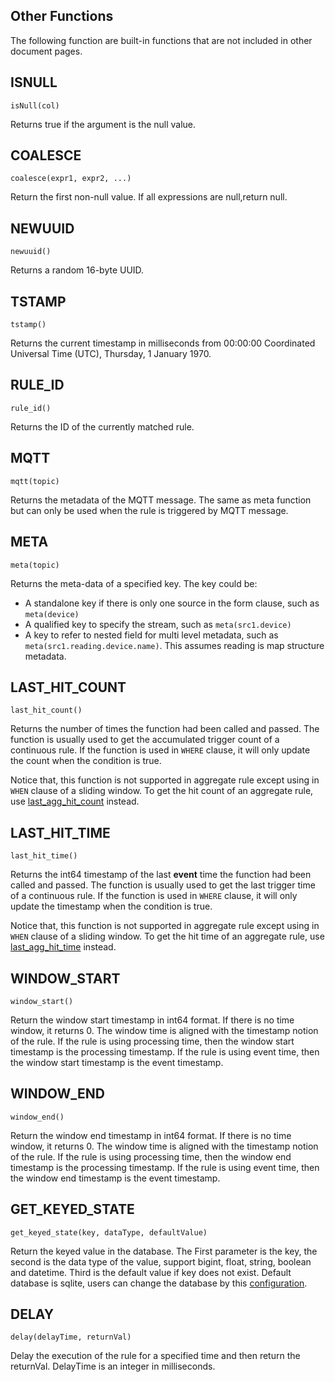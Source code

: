 ## Other Functions

The following function are built-in functions that are not included in other document pages.

## ISNULL

```text
isNull(col)
```

Returns true if the argument is the null value.

## COALESCE

```text
coalesce(expr1, expr2, ...)
```

Return the first non-null value. If all expressions are null,return null.

## NEWUUID

```text
newuuid()
```

Returns a random 16-byte UUID.

## TSTAMP

```text
tstamp()
```

Returns the current timestamp in milliseconds from 00:00:00 Coordinated Universal Time (UTC), Thursday, 1 January 1970.

## RULE_ID

```text
rule_id()
```

Returns the ID of the currently matched rule.

## MQTT

```text
mqtt(topic)
```

Returns the metadata of the MQTT message. The same as meta function but can only be used when the rule is triggered by
MQTT message.

## META

```text
meta(topic)
```

Returns the meta-data of a specified key. The key could be:

- A standalone key if there is only one source in the form clause, such as `meta(device)`
- A qualified key to specify the stream, such as `meta(src1.device)`
- A key to refer to nested field for multi level metadata, such as `meta(src1.reading.device.name)`. This assumes
  reading is map structure metadata.

## LAST_HIT_COUNT

```text
last_hit_count()
```

Returns the number of times the function had been called and passed.
The function is usually used to get the accumulated trigger count of a continuous rule.
If the function is used in `WHERE` clause, it will only update the count when the condition is true.

Notice that, this function is not supported in aggregate rule except using in `WHEN` clause of a sliding window.
To get the hit count of an aggregate rule, use [last_agg_hit_count](./aggregate_functions.md#lastagghitcount) instead.

## LAST_HIT_TIME

```text
last_hit_time()
```

Returns the int64 timestamp of the last **event** time the function had been called and passed.
The function is usually used to get the last trigger time of a continuous rule.
If the function is used in `WHERE` clause, it will only update the timestamp when the condition is true.

Notice that, this function is not supported in aggregate rule except using in `WHEN` clause of a sliding window.
To get the hit time of an aggregate rule, use [last_agg_hit_time](./aggregate_functions.md#lastagghittime) instead.

## WINDOW_START

```text
window_start()
```

Return the window start timestamp in int64 format. If there is no time window, it returns 0. The window time is aligned
with the timestamp notion of the rule. If the rule is using processing time, then the window start timestamp is the
processing timestamp. If the rule is using event time, then the window start timestamp is the event timestamp.

## WINDOW_END

```text
window_end()
```

Return the window end timestamp in int64 format. If there is no time window, it returns 0. The window time is aligned
with the timestamp notion of the rule. If the rule is using processing time, then the window end timestamp is the
processing timestamp. If the rule is using event time, then the window end timestamp is the event timestamp.

## GET_KEYED_STATE

```text
get_keyed_state(key, dataType, defaultValue)
```

Return the keyed value in the database. The First parameter is the key, the second is the data type of the value,
support bigint, float, string, boolean and datetime. Third is the default value if key does not exist. Default database
is sqlite, users can change the database by
this [configuration](../../configuration/global_configurations.md#external-state).

## DELAY

```text
delay(delayTime, returnVal)
```

Delay the execution of the rule for a specified time and then return the returnVal. DelayTime is an integer in
milliseconds.
